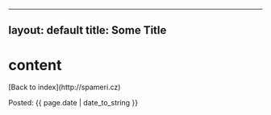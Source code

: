 ---
layout: default
title: Some Title
-----------------
<style>
	{% include styles.css %}
</style>


# content


<p>[Back to index](http://spameri.cz)</p>
<p class="meta">Posted: {{ page.date | date_to_string }}</p>
